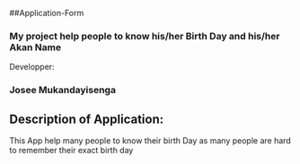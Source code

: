 ##Application-Form


 ### My project help people to know his/her Birth Day and his/her Akan Name 

 Developper:

 ### Josee Mukandayisenga


 ## Description of Application:

  This App help many people to know their birth Day as many people are hard to remember their exact birth day
  


